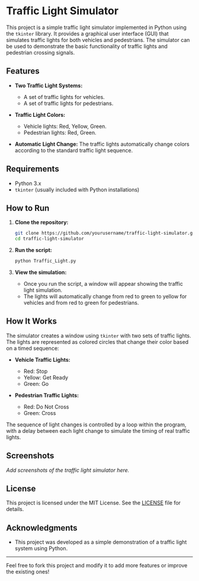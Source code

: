# Traffic Light Simulator

This project is a simple traffic light simulator implemented in Python using the `tkinter` library. It provides a graphical user interface (GUI) that simulates traffic lights for both vehicles and pedestrians. The simulator can be used to demonstrate the basic functionality of traffic lights and pedestrian crossing signals.

## Features

- **Two Traffic Light Systems:** 
  - A set of traffic lights for vehicles.
  - A set of traffic lights for pedestrians.
  
- **Traffic Light Colors:**
  - Vehicle lights: Red, Yellow, Green.
  - Pedestrian lights: Red, Green.

- **Automatic Light Change:** The traffic lights automatically change colors according to the standard traffic light sequence.

## Requirements

- Python 3.x
- `tkinter` (usually included with Python installations)

## How to Run

1. **Clone the repository:**
    ```bash
    git clone https://github.com/yourusername/traffic-light-simulator.git
    cd traffic-light-simulator
    ```

2. **Run the script:**
    ```bash
    python Traffic_Light.py
    ```

3. **View the simulation:**
   - Once you run the script, a window will appear showing the traffic light simulation.
   - The lights will automatically change from red to green to yellow for vehicles and from red to green for pedestrians.

## How It Works

The simulator creates a window using `tkinter` with two sets of traffic lights. The lights are represented as colored circles that change their color based on a timed sequence:

- **Vehicle Traffic Lights:**
  - Red: Stop
  - Yellow: Get Ready
  - Green: Go

- **Pedestrian Traffic Lights:**
  - Red: Do Not Cross
  - Green: Cross

The sequence of light changes is controlled by a loop within the program, with a delay between each light change to simulate the timing of real traffic lights.

## Screenshots

_Add screenshots of the traffic light simulator here._

## License

This project is licensed under the MIT License. See the [LICENSE](LICENSE) file for details.

## Acknowledgments

- This project was developed as a simple demonstration of a traffic light system using Python.

---

Feel free to fork this project and modify it to add more features or improve the existing ones!

